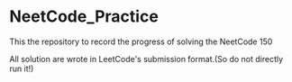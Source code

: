 # NeetCode_Practice
This the repository to record the progress of solving the NeetCode 150

All solution are wrote in LeetCode's submission format.(So do not directly run it!)